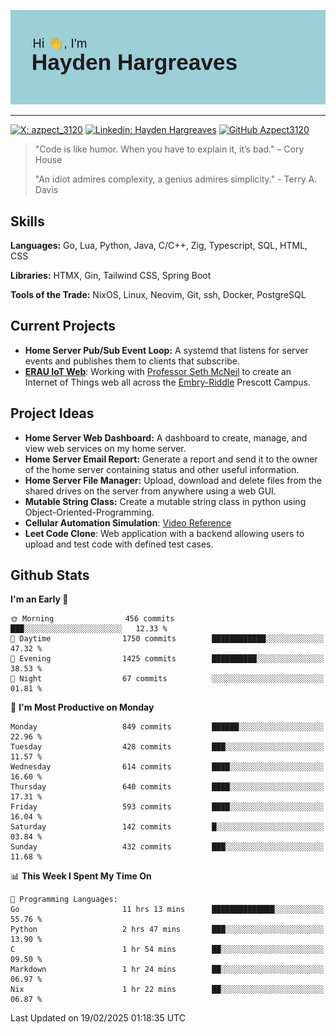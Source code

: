 ![Hayden Hargreaves](https://github.com/Azpect3120/Azpect3120/blob/master/download.png?raw=true)

<hr>

[![X: azpect_3120](https://img.shields.io/twitter/follow/azpect_3120?style=social)](https://x.com/azpect_3120)
[![Linkedin: Hayden Hargreaves](https://img.shields.io/badge/-Hayden%20Hargreaves-blue?style=flat-square&logo=Linkedin&logoColor=white&link=https://www.linkedin.com/in/hayden-hargreaves-37b2802a4/)](https://www.linkedin.com/in/hayden-hargreaves-37b2802a4/)
[![GitHub Azpect3120](https://img.shields.io/github/followers/azpect3120?label=follow&style=social)](https://github.com/azpect3120)

> "Code is like humor. When you have to explain it, it’s bad." – Cory House
> 
> "An idiot admires complexity, a genius admires simplicity." - Terry A. Davis


## Skills
**Languages:** Go, Lua, Python, Java, C/C++, Zig, Typescript, SQL, HTML, CSS 

**Libraries:** HTMX, Gin, Tailwind CSS, Spring Boot

**Tools of the Trade:** NixOS, Linux, Neovim, Git, ssh, Docker, PostgreSQL


## Current Projects 
- **Home Server Pub/Sub Event Loop:** A systemd that listens for server events and publishes them to clients that subscribe.
- **[ERAU IoT Web](https://github.com/Azpect3120/InternetOfThings)**: Working with [Professor Seth McNeil](https://github.com/semcneil) to create an Internet of Things web all across the [Embry-Riddle](https://erau.edu) Prescott Campus.


## Project Ideas
- **Home Server Web Dashboard:** A dashboard to create, manage, and view web services on my home server.
- **Home Server Email Report:** Generate a report and send it to the owner of the home server containing status and other useful information.
- **Home Server File Manager:** Upload, download and delete files from the shared drives on the server from anywhere using a web GUI.
- **Mutable String Class:** Create a mutable string class in python using Object-Oriented-Programming.
- **Cellular Automation Simulation**: [Video Reference](https://youtu.be/nr8biZfSZ3Y?si=kS962MMGRwKCgJ3Y&t=436)
- **Leet Code Clone**: Web application with a backend allowing users to upload and test code with defined test cases.


## Github Stats

<!--START_SECTION:waka-->
**I'm an Early 🐤** 

```text
🌞 Morning                456 commits         ███░░░░░░░░░░░░░░░░░░░░░░   12.33 % 
🌆 Daytime                1750 commits        ████████████░░░░░░░░░░░░░   47.32 % 
🌃 Evening                1425 commits        ██████████░░░░░░░░░░░░░░░   38.53 % 
🌙 Night                  67 commits          ░░░░░░░░░░░░░░░░░░░░░░░░░   01.81 % 
```
📅 **I'm Most Productive on Monday** 

```text
Monday                   849 commits         ██████░░░░░░░░░░░░░░░░░░░   22.96 % 
Tuesday                  428 commits         ███░░░░░░░░░░░░░░░░░░░░░░   11.57 % 
Wednesday                614 commits         ████░░░░░░░░░░░░░░░░░░░░░   16.60 % 
Thursday                 640 commits         ████░░░░░░░░░░░░░░░░░░░░░   17.31 % 
Friday                   593 commits         ████░░░░░░░░░░░░░░░░░░░░░   16.04 % 
Saturday                 142 commits         █░░░░░░░░░░░░░░░░░░░░░░░░   03.84 % 
Sunday                   432 commits         ███░░░░░░░░░░░░░░░░░░░░░░   11.68 % 
```


📊 **This Week I Spent My Time On** 

```text
💬 Programming Languages: 
Go                       11 hrs 13 mins      ██████████████░░░░░░░░░░░   55.76 % 
Python                   2 hrs 47 mins       ███░░░░░░░░░░░░░░░░░░░░░░   13.90 % 
C                        1 hr 54 mins        ██░░░░░░░░░░░░░░░░░░░░░░░   09.50 % 
Markdown                 1 hr 24 mins        ██░░░░░░░░░░░░░░░░░░░░░░░   06.97 % 
Nix                      1 hr 22 mins        ██░░░░░░░░░░░░░░░░░░░░░░░   06.87 % 
```


 Last Updated on 19/02/2025 01:18:35 UTC
<!--END_SECTION:waka-->
